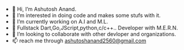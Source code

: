 - 👋 Hi, I’m Ashutosh Anand.
- 👀 I’m interested in doing code and makes some stufs with it.
- 🌱 I’m currently working on A.I and M.L.
- 🔗 Fullstack Dart,Go,JScript,python,c/c++.. Developer with M.E.R.N.
- 💞️ I’m looking to collaborate with other devloper and organizations.
- 📫 reach me through ashutoshanand2560@gmail.com

<!---
ashutoshanand2560/ashutoshanand2560 is a ✨ special ✨ repository because its `README.md` (this file) appears on your GitHub profile.
You can click the Preview link to take a look at your changes.
--->
